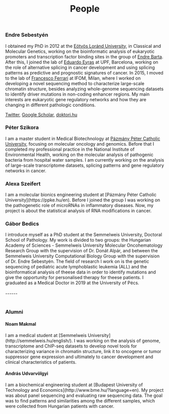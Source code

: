 ﻿---
layout: page
title: People
permalink: /people/
order: 3
---

<h3>Endre Sebestyén</h3>

I obtained my PhD in 2012 at the [Eötvös Loránd
University](https://www.elte.hu/en/), in Classical and Molecular Genetics,
working on the bioinformatic analysis of eukaryotic promoters and transcription
factor binding sites in the group of [Endre Barta](https://abc.naik.hu/en/organizational-units/abc-department-of-genomics-agricultural-genomics-and-bioinformatics).
After this, I joined the lab of [Eduardo Eyras](http://comprna.upf.edu/) at UPF,
Barcelona, working on the role of alternative splicing in cancer development and
using splicing patterns as predictive and prognostic signatures of cancer. In
2015, I moved to the lab of [Francesco Ferrari](https://www.ifom.eu/en/cancer-research/research-labs/research-lab-ferrari.php)
at IFOM, Milan, where I worked on developing a novel sequencing method to
characterize large-scale chromatin structure, besides analyzing whole-genome
sequencing datasets to identify driver mutations in non-coding enhancer regions.
My main interests are eukaryotic gene regulatory networks and how they are
changing in different pathologic conditions.

[Twitter](https://twitter.com/endre_sebestyen),
[Google Scholar](https://scholar.google.com/citations?hl=en&user=EFq-0McAAAAJ&view_op=list_works&sortby=pubdate),
[doktori.hu](https://doktori.hu/index.php?menuid=192&lang=EN&sz_ID=30562)

<h3>Péter Szikora</h3>

I am a master student in Medical Biotechnology at [Pázmány Péter Catholic
University](https://ppke.hu/en), focusing on molecular oncology and genomics.
Before that I completed my professional practice in the National Institute of
Environmental Health, working on the molecular analysis of pathogenic bacteria
from hospital water samples. I am currently working on the analysis of
large-scale transcriptome datasets, splicing patterns and gene regulatory
networks in cancer.

<h3>Alexa Szeifert</h3>
I am a molecular bionics engineering student at [Pázmány Péter Catholic
University](https://ppke.hu/en). Before I joined the group I was working on the 
pathogenetic role of microRNAs in inflammatory diseases. Now, my project is 
about the statistical analysis of RNA modifications in cancer.

<h3>Gábor Bedics</h3>
I introduce myself as a PhD student at the Semmelweis University, Doctoral School of Pathology. 
My work is divided to two groups: the Hungarian Academy of Sciences - Semmelweis University 
Molecular Oncohematology Research Group with the supervision of Dr. Donát Alpár, and between the 
Semmelweis University Computational Biology Group with the supervision of Dr. Endre Sebestyén. 
The field of research I work on is the genetic sequencing of pediatric acute lymphoblastic leukemia (ALL) 
and the bioinformatical analysis of theese data in order to identify mutations and give the opportunity 
for personalised therapy for theese patients. I graduated as a Medical Doctor in 2019 at the University of Pécs. 

<br />
<br />
------
<br />
<br />

<h3>Alumni</h3>

<h4>Noam Makmal</h4>
I am a medical student at [Semmelweis University](http://semmelweis.hu/english/).
I was working on the analysis of genome, transcriptome and ChIP-seq datasets to
develop novel tools for characterizing variance in chromatin structure, link it
to oncogene or tumor suppressor gene expression and ultimately to cancer
development and clinical characteristics of patients.

<h4>András Udvarvölgyi</h4>
I am a biochemical engineering student at [Budapest University of Technology and
Economics](http://www.bme.hu/?language=en).  My project was about panel
sequencing and evaluating raw sequencing data. The goal was to find patterns and
similarities among the different samples, which were collected from Hungarian
patients with cancer.
